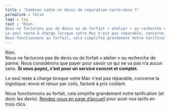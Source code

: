 ```yaml
---
title : "Combien coûte un devis de réparation carte-mère ?"
permalink : false
tags : faq
text : "Rien.  
Nous ne facturons pas de devis ou de forfait « atelier » ou recherche de panne. Nous considérons que payer pour savoir ce qui ne va pas n’a aucun sens. Si vous payez, c’est pour un service concret et complet.
Le seul reste à charge lorsque votre Mac n'est pas réparable, concerne la logistique: envoi et retour par colis, facturé à prix coûtant.
Nous fonctionnons au forfait, cela simplifie grandement notre tarification (et donc les devis). Rendez-vous en page d’accueil : https://www.6337.fr/ pour avoir nos tarifs en trois clics."
---
```


Rien.  
Nous ne facturons pas de devis ou de forfait « atelier » ou recherche de panne. Nous considérons que payer pour savoir ce qui ne va pas n’a aucun sens. **Si vous payez, c’est pour un service concret et complet.**

Le seul reste à charge lorsque votre Mac n'est pas réparable, concerne la logistique: envoi et retour par colis, facturé à prix coûtant.

Nous fonctionnons au forfait, cela simplifie grandement notre tarification (et donc les devis). [Rendez-vous en page d’accueil](https://www.6337.fr/) pour avoir nos tarifs en trois clics.